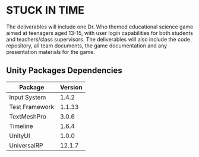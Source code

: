 # STUCK IN TIME
The deliverables will include one Dr. Who themed educational science game aimed at teenagers aged 13-15, with user login capabilities for both students and teachers/class supervisors. The deliverables will also include the code repository, all team documents, the game documentation and any presentation materials for the game.

## Unity Packages Dependencies
| Package | Version |
| ----------- | ----------- |
| Input System | 1.4.2 |
| Test Framework | 1.1.33 |
| TextMeshPro | 3.0.6 |
| Timeline | 1.6.4 |
| UnityUI | 1.0.0 |
| UniversalRP | 12.1.7 |

